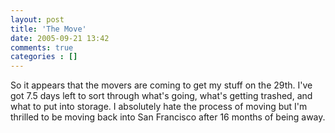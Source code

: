 ```yaml
---
layout: post
title: 'The Move'
date: 2005-09-21 13:42
comments: true
categories : []
---  
```


So it appears that the movers are coming to get my stuff on the 29th. I've got 7.5 days left to sort through what's going, what's getting trashed, and what to put into storage. I absolutely hate the process of moving but I'm thrilled to be moving back into San Francisco after 16 months of being away.



